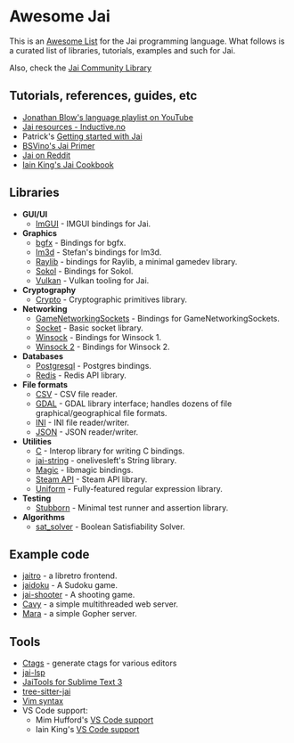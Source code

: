 # Awesome Jai

This is an [Awesome List](https://awesome.re) for the Jai programming language. What follows is a curated list of libraries, tutorials, examples and such for Jai.

Also, check the [Jai Community Library](https://github.com/Jai-Community/Jai-Community-Library/wiki)

## Tutorials, references, guides, etc

 * [Jonathan Blow's language playlist on YouTube](https://www.youtube.com/watch?v=TH9VCN6UkyQ&list=PLmV5I2fxaiCKfxMBrNsU1kgKJXD3PkyxO&ab_channel=JonathanBlow)
 * [Jai resources - Inductive.no](https://inductive.no/jai/)
 * Patrick's [Getting started with Jai](https://github.com/patrickgh3/jai-getting-started)
 * [BSVino's Jai Primer](https://github.com/BSVino/JaiPrimer/blob/master/JaiPrimer.md)
 * [Jai on Reddit](https://www.reddit.com/r/Jai/)
 * [Iain King's Jai Cookbook](https://github.com/onelivesleft/jai-cookbook)

## Libraries

 * **GUI/UI**
   * [ImGUI](https://github.com/kevinw/jai-imgui/) - IMGUI bindings for Jai.
 * **Graphics**
   * [bgfx](https://github.com/DrProfesor/jai-bgfx) - Bindings for bgfx.
   * [Im3d](https://github.com/ostef/jai-im3d) - Stefan's bindings for Im3d.
   * [Raylib](https://github.com/kevinw/raylib-jai) - bindings for Raylib, a minimal gamedev library.
   * [Sokol](https://github.com/judah-caruso/jai-sokol) - Bindings for Sokol.
   * [Vulkan](https://github.com/osor-io/Vulkan) - Vulkan tooling for Jai.
 * **Cryptography**
   * [Crypto](https://github.com/smari/jai-crypto) - Cryptographic primitives library.
 * **Networking**
   * [GameNetworkingSockets](https://github.com/Manquia/gns-jai) - Bindings for GameNetworkingSockets.
   * [Socket](https://github.com/smari/jai-socket) - Basic socket library.
   * [Winsock](https://github.com/judah-caruso/jai-winsock) - Bindings for Winsock 1.
   * [Winsock 2](https://github.com/judah-caruso/jai-winsock2) - Bindings for Winsock 2. 
 * **Databases**
   * [Postgresql](https://github.com/rluba/jai-postgres) - Postgres bindings.
   * [Redis](https://github.com/smari/jai-redis) - Redis API library.
 * **File formats**
   * [CSV](https://github.com/rluba/jai-csv) - CSV file reader.
   * [GDAL](https://github.com/smari/jai-gdal) - GDAL library interface; handles dozens of file graphical/geographical file formats.
   * [INI](https://github.com/smari/jai-ini) - INI file reader/writer.
   * [JSON](https://github.com/rluba/jason) - JSON reader/writer.
 * **Utilities**
   * [C](https://github.com/judah-caruso/C) - Interop library for writing C bindings. 
   * [jai-string](https://github.com/onelivesleft/jai-string) - onelivesleft's String library.
   * [Magic](https://github.com/smari/jai-magic) - libmagic bindings.
   * [Steam API](https://github.com/onelivesleft/jai-steam) - Steam API library.
   * [Uniform](https://github.com/rluba/uniform) - Fully-featured regular expression library.
 * **Testing**
   * [Stubborn](https://github.com/rluba/stubborn) - Minimal test runner and assertion library.
 * **Algorithms**
   * [sat_solver](https://github.com/danieljktan/sat_solver) - Boolean Satisfiability Solver.

## Example code

 * [jaitro](https://github.com/kevinw/jaitro) - a libretro frontend.
 * [jaidoku](https://github.com/mimhufford/jaidoku) - A Sudoku game.
 * [jai-shooter](https://github.com/kevinw/jai-shooter/) - A shooting game.
 * [Cavy](https://github.com/smari/Cavy) - a simple multithreaded web server.
 * [Mara](https://github.com/smari/Mara) - a simple Gopher server.

## Tools

 * [Ctags](https://github.com/rluba/jai-ctags) - generate ctags for various editors
 * [jai-lsp](https://github.com/Pyromuffin/jai-lsp)
 * [JaiTools for Sublime Text 3](https://github.com/RobinWragg/JaiTools)
 * [tree-sitter-jai](https://github.com/Pyromuffin/tree-sitter-jai)
 * [Vim syntax](https://github.com/rluba/jai.vim)
 * VS Code support:
   * Mim Hufford's [VS Code support](https://github.com/mimhufford/jai-language-support)
   * Iain King's [VS Code support](https://marketplace.visualstudio.com/items?itemName=onelivesleft.the-language)


 
